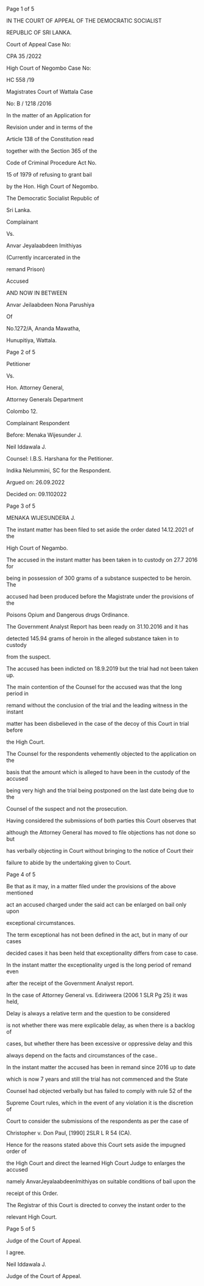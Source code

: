 Page 1 of 5

IN THE COURT OF APPEAL OF THE DEMOCRATIC SOCIALIST

REPUBLIC OF SRI LANKA.

Court of Appeal Case No:

CPA 35 /2022

High Court of Negombo Case No:

HC 558 /19

Magistrates Court of Wattala Case

No: B / 1218 /2016

In the matter of an Application for

Revision under and in terms of the

Article 138 of the Constitution read

together with the Section 365 of the

Code of Criminal Procedure Act No.

15 of 1979 of refusing to grant bail

by the Hon. High Court of Negombo.

The Democratic Socialist Republic of

Sri Lanka.

Complainant

Vs.

Anvar Jeyalaabdeen Imithiyas

(Currently incarcerated in the

remand Prison)

Accused

AND NOW IN BETWEEN

Anvar Jeilaabdeen Nona Parushiya

Of

No.1272/A, Ananda Mawatha,

Hunupitiya, Wattala.

Page 2 of 5

Petitioner

Vs.

Hon. Attorney General,

Attorney Generals Department

Colombo 12.

Complainant Respondent

Before: Menaka Wijesunder J.

Neil Iddawala J.

Counsel: I.B.S. Harshana for the Petitioner.

Indika Nelummini, SC for the Respondent.

Argued on: 26.09.2022

Decided on: 09.1102022

Page 3 of 5

MENAKA WIJESUNDERA J.

The instant matter has been filed to set aside the order dated 14.12.2021 of the

High Court of Negambo.

The accused in the instant matter has been taken in to custody on 27.7 2016 for

being in possession of 300 grams of a substance suspected to be heroin. The

accused had been produced before the Magistrate under the provisions of the

Poisons Opium and Dangerous drugs Ordinance.

The Government Analyst Report has been ready on 31.10.2016 and it has

detected 145.94 grams of heroin in the alleged substance taken in to custody

from the suspect.

The accused has been indicted on 18.9.2019 but the trial had not been taken up.

The main contention of the Counsel for the accused was that the long period in

remand without the conclusion of the trial and the leading witness in the instant

matter has been disbelieved in the case of the decoy of this Court in trial before

the High Court.

The Counsel for the respondents vehemently objected to the application on the

basis that the amount which is alleged to have been in the custody of the accused

being very high and the trial being postponed on the last date being due to the

Counsel of the suspect and not the prosecution.

Having considered the submissions of both parties this Court observes that

although the Attorney General has moved to file objections has not done so but

has verbally objecting in Court without bringing to the notice of Court their

failure to abide by the undertaking given to Court.

Page 4 of 5

Be that as it may, in a matter filed under the provisions of the above mentioned

act an accused charged under the said act can be enlarged on bail only upon

exceptional circumstances.

The term exceptional has not been defined in the act, but in many of our cases

decided cases it has been held that exceptionality differs from case to case.

In the instant matter the exceptionality urged is the long period of remand even

after the receipt of the Government Analyst report.

In the case of Attorney General vs. Ediriweera (2006 1 SLR Pg 25) it was held,

Delay is always a relative term and the question to be considered

is not whether there was mere explicable delay, as when there is a backlog of

cases, but whether there has been excessive or oppressive delay and this

always depend on the facts and circumstances of the case..

In the instant matter the accused has been in remand since 2016 up to date

which is now 7 years and still the trial has not commenced and the State

Counsel had objected verbally but has failed to comply with rule 52 of the

Supreme Court rules, which in the event of any violation it is the discretion of

Court to consider the submissions of the respondents as per the case of

Christopher v. Don Paul, [1990] 2SLR L R 54 (CA).

Hence for the reasons stated above this Court sets aside the impugned order of

the High Court and direct the learned High Court Judge to enlarges the accused

namely AnvarJeyalaabdeenImithiyas on suitable conditions of bail upon the

receipt of this Order.

The Registrar of this Court is directed to convey the instant order to the

relevant High Court.

Page 5 of 5

Judge of the Court of Appeal.

I agree.

Neil Iddawala J.

Judge of the Court of Appeal.